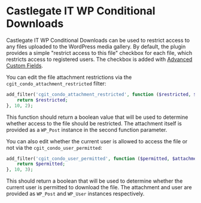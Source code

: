# Castlegate IT WP Conditional Downloads

Castlegate IT WP Conditional Downloads can be used to restrict access to any files uploaded to the WordPress media gallery. By default, the plugin provides a simple "restrict access to this file" checkbox for each file, which restricts access to registered users. The checkbox is added with [Advanced Custom Fields](https://www.advancedcustomfields.com/).

You can edit the file attachment restrictions via the `cgit_condo_attachment_restricted` filter:

~~~ php
add_filter('cgit_condo_attachment_restricted', function ($restricted, $attachment) {
    return $restricted;
}, 10, 2);
~~~

This function should return a boolean value that will be used to determine whether access to the file should be restricted. The attachment itself is provided as a `WP_Post` instance in the second function parameter.

You can also edit whether the current user is allowed to access the file or not via the `cgit_condo_user_permitted`:

~~~ php
add_filter('cgit_condo_user_permitted', function ($permitted, $attachment, $user) {
    return $permitted;
}, 10, 3);
~~~

This should return a boolean that will be used to determine whether the current user is permitted to download the file. The attachment and user are provided as `WP_Post` and `WP_User` instances respectively.
